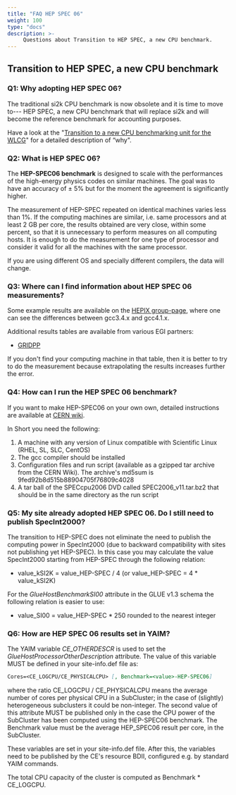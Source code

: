 ```yaml
---
title: "FAQ HEP SPEC 06"
weight: 100
type: "docs"
description: >-
     Questions about Transition to HEP SPEC, a new CPU benchmark.
---
```


## Transition to HEP SPEC, a new CPU benchmark

### Q1: Why adopting HEP SPEC 06?

The traditional si2k CPU benchmark is now obsolete and it is time to move to---
HEP SPEC, a new CPU benchmark that will replace si2k and will become the
reference benchmark for accounting purposes.

Have a look at the
"[Transition to a new CPU benchmarking unit for the WLCG](http://indico.cern.ch/getFile.py/access?contribId=3&sessionId=0&resId=0&materialId=0&confId=49388)"
for a detailed description of “why".

### Q2: What is HEP SPEC 06?

The **HEP-SPEC06 benchmark** is designed to scale with the performances of the
high-energy physics codes on similar machines. The goal was to have an accuracy
of ± 5% but for the moment the agreement is significantly higher.

The measurement of HEP-SPEC repeated on identical machines varies less than 1%.
If the computing machines are similar, i.e. same processors and at least 2 GB
per core, the results obtained are very close, within some percent, so that it
is unnecessary to perform measures on all computing hosts. It is enough to do
the measurement for one type of processor and consider it valid for all the
machines with the same processor.

If you are using different OS and specially different compilers, the data will
change.

### Q3: Where can I find information about HEP SPEC 06 measurements?

Some example results are available on the
[HEPIX group-page](http://w3.hepix.org/benchmarking.html),
where one can see the differences between gcc3.4.x and gcc4.1.x.

Additional results tables are available from various EGI partners:

- [GRIDPP](https://www.gridpp.ac.uk/wiki/HEPSPEC06)

If you don't find your computing machine in that table, then it is better to
try to do the measurement because extrapolating the results increases further
the error.

### Q4: How can I run the HEP SPEC 06 benchmark?

If you want to make HEP-SPEC06 on your own own, detailed instructions are
available at
[CERN wiki](https://twiki.cern.ch/twiki/bin/view/FIOgroup/TsiBenchHEPSPECWlcg).

In Short you need the following:

1. A machine with any version of Linux compatible with Scientific Linux (RHEL,
   SL, SLC, CentOS)
2. The gcc compiler should be installed
3. Configuration files and run script (available as a gzipped tar archive from
   the CERN Wiki). The archive's md5sum is 9fed92b8d515b88904705f76809c4028
4. A tar ball of the SPECcpu2006 DVD called SPEC2006_v11.tar.bz2 that should be
   in the same directory as the run script

### Q5: My site already adopted HEP SPEC 06. Do I still need to publish SpecInt2000?

The transition to HEP-SPEC does not eliminate the need to publish the computing
power in SpecInt2000 (due to backward compatibility with sites not publishing
yet HEP-SPEC). In this case you may calculate the value SpecInt2000 starting
from HEP-SPEC through the following relation:

- value_kSI2K = value_HEP-SPEC / 4 (or value_HEP-SPEC = 4 * value_kSI2K)

For the *GlueHostBenchmarkSI00* attribute in the GLUE v1.3 schema the following
relation is easier to use:

- value_SI00 = value_HEP-SPEC * 250 rounded to the nearest integer

### Q6: How are HEP SPEC 06 results set in YAIM?

The YAIM variable *CE_OTHERDESCR* is used to set the
*GlueHostProcessorOtherDescription* attribute. The value of this variable MUST
be defined in your site-info.def file as:

```markdown
Cores=<CE_LOGCPU/CE_PHYSICALCPU> [, Benchmark=<value>-HEP-SPEC06]
```

where the ratio CE_LOGCPU / CE_PHYSICALCPU means the average number of cores per
physical CPU in a SubCluster; in the case of (slightly) heterogeneous
subclusters it could be non-integer. The second value of this attribute MUST be
published only in the case the CPU power of the SubCluster has been computed
using the HEP-SPEC06 benchmark. The Benchmark value must be the average
HEP_SPEC06 result per core, in the SubCluster.

These variables are set in your site-info.def file. After this, the variables
need to be published by the CE's resource BDII, configured e.g. by standard YAIM
commands.

The total CPU capacity of the cluster is computed as Benchmark * CE_LOGCPU.
